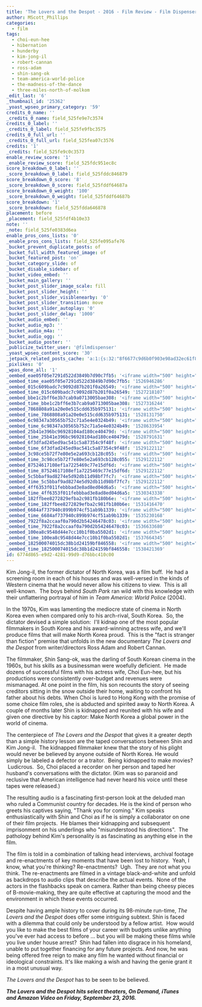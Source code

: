 ```yaml
---
title: 'The Lovers and the Despot - 2016 - Film Review - Film Dispenser'
author: MScott_Phillips
categories:
  - film
tags:
  - choi-eun-hee
  - hibernation
  - hunderby
  - kim-jong-il
  - robert-cannan
  - ross-adam
  - shin-sang-ok
  - team-america-world-police
  - the-madness-of-the-dance
  - three-miles-north-of-molkom
_edit_last: '6'
_thumbnail_id: '25362'
_yoast_wpseo_primary_category: '59'
credits_0_name: ''
_credits_0_name: field_525fe9e7c3574
credits_0_label: ''
_credits_0_label: field_525fe9fbc3575
credits_0_full_url: ''
_credits_0_full_url: field_525fea07c3576
credits: '1'
_credits: field_525fe9c0c3573
enable_review_score: '1'
_enable_review_score: field_525fdc951ec8c
score_breakdown_0_label: ''
_score_breakdown_0_label: field_525fddc846879
score_breakdown_0_score: '8'
_score_breakdown_0_score: field_525fddf64687a
score_breakdown_0_weight: '100'
_score_breakdown_0_weight: field_525fddf64687b
score_breakdown: '1'
_score_breakdown: field_525fdda646878
placement: before
_placement: field_525fdf4b10e33
note: ''
_note: field_525fe0383d6ea
enable_pros_cons_lists: '0'
_enable_pros_cons_lists: field_525fe095afe76
_bucket_prevent_duplicate_posts: of
_bucket_full_width_featured_image: of
_bucket_featured_post: 'on'
_bucket_category_slide: of
_bucket_disable_sidebar: of
_bucket_video_embed: ''
_bucket_main_gallery: ''
_bucket_post_slider_image_scale: fill
_bucket_post_slider_height: ''
_bucket_post_slider_visiblenearby: '0'
_bucket_post_slider_transition: move
_bucket_post_slider_autoplay: '0'
_bucket_post_slider_delay: '1000'
_bucket_audio_embed: ''
_bucket_audio_mp3: ''
_bucket_audio_m4a: ''
_bucket_audio_ogg: ''
_bucket_audio_poster: ''
_publicize_twitter_user: '@filmdispenser'
_yoast_wpseo_content_score: '30'
_jetpack_related_posts_cache: 'a:1:{s:32:"8f6677c9d6b0f903e98ad32ec61f8deb";a:2:{s:7:"expires";i:1484673002;s:7:"payload";a:3:{i:0;a:1:{s:2:"id";i:17949;}i:1;a:1:{s:2:"id";i:25479;}i:2;a:1:{s:2:"id";i:14357;}}}}'
_pixlikes: '0'
_wpas_done_all: '1'
_oembed_eae05f05e7291d522d3849b7d90c7fb5: '<iframe width="500" height="281" src="https://www.youtube.com/embed/9teNKmm9R3k?start=3&feature=oembed" frameborder="0" allow="autoplay; encrypted-media" allowfullscreen></iframe>'
_oembed_time_eae05f05e7291d522d3849b7d90c7fb5: '1526946286'
_oembed_015c609badc7c9092d87b201f0a26549: '<iframe width="500" height="281" src="https://www.youtube.com/embed/dkhBDhQ4OxM?feature=oembed" frameborder="0" allow="autoplay; encrypted-media" allowfullscreen></iframe>'
_oembed_time_015c609badc7c9092d87b201f0a26549: '1527218107'
_oembed_bbe1c2bff6e3b7cab9a0713005bae308: '<iframe width="500" height="281" src="https://www.youtube.com/embed/_DTbx7c7ez8?feature=oembed" frameborder="0" allow="autoplay; encrypted-media" allowfullscreen></iframe>'
_oembed_time_bbe1c2bff6e3b7cab9a0713005bae308: '1527316244'
_oembed_7868808a91a20e0e515cdd635b975131: '<iframe width="500" height="281" src="https://www.youtube.com/embed/PEZ2r1YGKSA?feature=oembed" frameborder="0" allow="autoplay; encrypted-media" allowfullscreen></iframe>'
_oembed_time_7868808a91a20e0e515cdd635b975131: '1528131750'
_oembed_6c98347a30565b752c71a5e4e0324b49: '<iframe width="500" height="281" src="https://www.youtube.com/embed/FhwktRDG_aQ?feature=oembed" frameborder="0" allow="autoplay; encrypted-media" allowfullscreen></iframe>'
_oembed_time_6c98347a30565b752c71a5e4e0324b49: '1528633954'
_oembed_25b41e396bc96928104ad180ce40479d: '<iframe width="500" height="281" src="https://www.youtube.com/embed/MFWF9dU5Zc0?feature=oembed" frameborder="0" allow="autoplay; encrypted-media" allowfullscreen></iframe>'
_oembed_time_25b41e396bc96928104ad180ce40479d: '1528791631'
_oembed_6f3dfad245ed9ac541c5a87354c9f48f: '<iframe width="500" height="281" src="https://www.youtube.com/embed/rTMINaybeyE?feature=oembed" frameborder="0" allow="autoplay; encrypted-media" allowfullscreen></iframe>'
_oembed_time_6f3dfad245ed9ac541c5a87354c9f48f: '1529122112'
_oembed_3c98ce5b72f7e80e5e2a693cb128c055: '<iframe width="500" height="281" src="https://www.youtube.com/embed/j7RHHPN4gII?feature=oembed" frameborder="0" allow="autoplay; encrypted-media" allowfullscreen></iframe>'
_oembed_time_3c98ce5b72f7e80e5e2a693cb128c055: '1529122112'
_oembed_87524617108ef1a7225469c77e15df6d: '<iframe width="500" height="281" src="https://www.youtube.com/embed/bP8vCXPo-BA?feature=oembed" frameborder="0" allow="autoplay; encrypted-media" allowfullscreen></iframe>'
_oembed_time_87524617108ef1a7225469c77e15df6d: '1529122112'
_oembed_5c5bbaf9ad8274e5d92db11d98bf7fc7: '<iframe width="500" height="281" src="https://www.youtube.com/embed/yqAS2lPISa8?feature=oembed" frameborder="0" allow="autoplay; encrypted-media" allowfullscreen></iframe>'
_oembed_time_5c5bbaf9ad8274e5d92db11d98bf7fc7: '1529122112'
_oembed_4ff6353f011febbbad3e8ad8ed04d6a5: '<iframe width="500" height="281" src="https://www.youtube.com/embed/HikYI0jIAwU?feature=oembed" frameborder="0" allow="autoplay; encrypted-media" allowfullscreen></iframe>'
_oembed_time_4ff6353f011febbbad3e8ad8ed04d6a5: '1530343338'
_oembed_182ffbee8272829efba2c981fb180b6e: '<iframe width="500" height="281" src="https://www.youtube.com/embed/Seg_yBYPjG4?feature=oembed" frameborder="0" allow="autoplay; encrypted-media" allowfullscreen></iframe>'
_oembed_time_182ffbee8272829efba2c981fb180b6e: '1531416470'
_oembed_6684af737940c899b974cf51ab9b1339: '<iframe width="500" height="281" src="https://www.youtube.com/embed/gp-8oB53P7k?feature=oembed" frameborder="0" allow="autoplay; encrypted-media" allowfullscreen></iframe>'
_oembed_time_6684af737940c899b974cf51ab9b1339: '1535230168'
_oembed_7922f8a2ccaaf0a790d2b54246478c03: '<iframe width="500" height="281" src="https://www.youtube.com/embed/AWvUNABT8sg?feature=oembed" frameborder="0" allow="autoplay; encrypted-media" allowfullscreen></iframe>'
_oembed_time_7922f8a2ccaaf0a790d2b54246478c03: '1536633680'
_oembed_100ea8c9548d44e7cc10b1f0ba5502d1: '<iframe width="500" height="281" src="https://www.youtube.com/embed/ek1ePFp-nBI?feature=oembed" frameborder="0" allow="autoplay; encrypted-media" allowfullscreen></iframe>'
_oembed_time_100ea8c9548d44e7cc10b1f0ba5502d1: '1537664345'
_oembed_182500074015dc38b1d24159bf846558: '<iframe width="500" height="281" src="https://www.youtube.com/embed/USPd0vX2sdc?feature=oembed" frameborder="0" allow="autoplay; encrypted-media" allowfullscreen></iframe>'
_oembed_time_182500074015dc38b1d24159bf846558: '1538421369'
id: 6774d865-e9d2-4281-99d9-d76bbc410c00
---
```

<p>Kim Jong-il, the former dictator of North Korea, was a film buff.  He had a screening room in each of his houses and was well-versed in the kinds of Western cinema that he would never allow his citizens to view.  This is all well-known.  The boys behind <em>South Park</em> ran wild with this knowledge with their unflattering portrayal of him in <em>Team America: World Police </em>(2004).</p>
<p>In the 1970s, Kim was lamenting the mediocre state of cinema in North Korea even when compared only to his arch-rival, South Korea.  So, the dictator devised a simple solution:  I'll kidnap one of the most popular filmmakers in South Korea and his award-winning actress wife, and we'll produce films that will make North Korea proud.  This is the "fact is stranger than fiction" premise that unfolds in the new documentary <em>The Lovers and the Despot</em> from writer/directors Ross Adam and Robert Cannan.</p>
<p>The filmmaker, Shin Sang-ok, was the darling of South Korean cinema in the 1960s, but his skills as a businessman were woefully deficient.  He made dozens of successful films with his actress wife, Choi Eun-hee, but his productions were consistently over-budget and revenues were mismanaged. At one point in the film, his son recounts the story of seeing creditors sitting in the snow outside their home, waiting to confront his father about his debts. When Choi is lured to Hong Kong with the promise of some choice film roles, she is abducted and spirited away to North Korea. A couple of months later Shin is kidnapped and reunited with his wife and given one directive by his captor: Make North Korea a global power in the world of cinema.</p>
<p>The centerpiece of <em>The Lovers and the Despot</em> that gives it a greater depth than a simple history lesson are the taped conversations between Shin and Kim Jong-il.  The kidnapped filmmaker knew that the story of his plight would never be believed by anyone outside of North Korea. He would simply be labeled a defector or a traitor.  Being kidnapped to make movies?  Ludicrous.  So, Choi placed a recorder on her person and taped her husband's conversations with the dictator. (Kim was so paranoid and reclusive that American intelligence had never heard his voice until these tapes were released.)</p>
<p>The resulting audio is a fascinating first-person look at the deluded man who ruled a Communist country for decades. He is the kind of person who greets his captives saying, "Thank you for coming." Kim speaks enthusiastically with Shin and Choi as if he is simply a collaborator on one of their film projects.  He blames their kidnapping and subsequent imprisonment on his underlings who "misunderstood his directions".  The pathology behind Kim's personality is as fascinating as anything else in the film.</p>
<p>The film is told in a combination of talking head interviews, archival footage and re-enactments of key moments that have been lost to history.  Yeah, I know, what you're thinking? Re-enactments?  Ugh.  They are not what you think. The re-enactments are filmed in a vintage black-and-white and unfold as backdrops to audio clips that describe the actual events.  None of the actors in the flashbacks speak on camera. Rather than being cheesy pieces of B-movie-making, they are quite effective at capturing the mood and the environment in which these events occurred.</p>
<p>Despite having ample history to cover during its 98-minute run-time, <em>The Lovers and the Despot</em> does offer some intriguing subtext. Shin is faced with a dilemma that could only be understood by a fellow artist.  How would you like to make the best films of your career with budgets unlike anything you've ever had access to before ... but you will be making these films while you live under house arrest?  Shin had fallen into disgrace in his homeland, unable to put together financing for any future projects. And now, he was being offered free reign to make any film he wanted without financial or ideological constraints. It's like making a wish and having the genie grant it in a most unusual way.</p>
<p><em>The Lovers and the Despot</em> has to be seen to be believed.</p>
<p><em><strong>The Lovers and the Despot hits select theaters, On Demand, iTunes and Amazon Video on Friday, September 23, 2016.</strong></em></p>
<p>&nbsp;</p>

